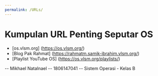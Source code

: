 ```yaml
---
permalink: /URLs/
---
```


# Kumpulan URL Penting Seputar OS

* [os.vlsm.org] (https://os.vlsm.org/)
* [Blog Pak Rahmat] (https://rahmatm.samik-ibrahim.vlsm.org/)
* [Playlist YouTube OS] (https://os.vlsm.org/playlists/)

-- Mikhael Natalnael
-- 1806147041
-- Sistem Operasi - Kelas B

